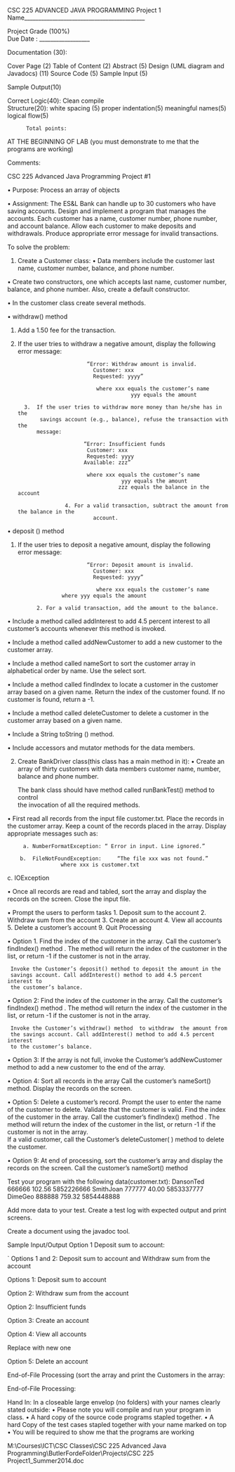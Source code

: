 CSC 225 ADVANCED JAVA PROGRAMMING   Project 1
Name___________________________________________

Project Grade (100%)		 
 Due Date :  __________________ 

Documentation (30):

Cover Page (2)
Table of Content (2)
Abstract (5) 
Design (UML diagram and Javadocs) (11)
Source Code  (5)
Sample Input  (5)

	
Sample Output(10)
	
Correct Logic(40):
Clean compile	
Structure(20):
 white spacing (5)
 proper indentation(5)
 meaningful names(5)
 logical flow(5)


	
          Total points:	


 
AT THE BEGINNING OF LAB  (you must demonstrate to me  that the programs are working)




Comments:







 

CSC 225 Advanced Java Programming 
Project #1

•	Purpose: Process an array of objects


•	Assignment:
The ES&L Bank can handle up to 30 customers who have saving accounts.
Design and implement a program that manages the accounts.
Each customer has a name, customer number, phone number, and account balance.
Allow each customer to make deposits and withdrawals. Produce appropriate error message for invalid transactions. 

To solve the problem:
1.	Create a Customer class: 
•	Data members include the customer last name, customer number, balance, and phone number.  

•	Create two constructors, one which accepts last name, customer number, balance, and phone number. Also, create a default constructor.

•	 In the customer class create several methods. 

•	withdraw() method

1. Add a 1.50 fee for the transaction.

2. If the user tries to withdraw a negative amount, display the following   
    error message:

                             “Error: Withdraw amount is invalid.
                               Customer: xxx     
                               Requested: yyyy”
                           
                                where xxx equals the customer’s name
                                           yyy equals the amount
                                      
         3.  If the user tries to withdraw more money than he/she has in the 
              savings account (e.g., balance), refuse the transaction with the 
             message:

                            “Error: Insufficient funds
                             Customer: xxx 
                             Requested: yyyy
                            Available: zzz”

                             where xxx equals the customer’s name
                                        yyy equals the amount
                                       zzz equals the balance in the account

                      4. For a valid transaction, subtract the amount from the balance in the 
                               account.

•	deposit () method
 
1. If the user tries to deposit a negative amount, display the following   
    error message:

                             “Error: Deposit amount is invalid.
                               Customer: xxx     
                               Requested: yyyy”
                           
                                where xxx equals the customer’s name
                     where yyy equals the amount

             2. For a valid transaction, add the amount to the balance.  

 
•	Include a method called addInterest to add 4.5 percent interest 
     to all customer’s accounts whenever this method is invoked.

•	Include a method called addNewCustomer to add a new customer to the customer array. 

•	Include a method called nameSort to sort the customer array in alphabetical order by name. Use the select sort.

•	Include a method called findIndex to locate a customer in the customer array based on a given name. Return the index of the customer found.
If no customer is found, return a -1.
 
•	Include a method called deleteCustomer to delete a customer in the customer array based on a given name.  

•	Include a String toString () method.

•	Include accessors and mutator methods for the data members.
 

2.	Create BankDriver class(this class has a main method in it):
•	 Create an array of thirty customers with data members customer name, number, balance and phone number.  

     The bank class should have method called runBankTest() method to control  
     the invocation of all the required methods.

•	First read all records from the input file customer.txt. Place the records in the customer array. Keep a count of the records placed in the array. Display appropriate messages such as: 

         a. NumberFormatException: “ Error in input. Line ignored.”

        b.  FileNotFoundException:     “The file xxx was not found.”
                     where xxx is customer.txt
c.	IOException 

•	Once all records are read and tabled, sort the array and display the records on the screen. Close the input file.

•	Prompt the users to perform tasks
           1. Deposit sum to the account
           2. Withdraw sum from the account
           3. Create an account
           4. View all accounts
           5. Delete a customer’s account
           9. Quit Processing


•	Option 1. Find the index of the customer in the array. Call the  customer’s  findIndex()  method . The method will return the index of the customer in the list, or return -1 if the customer is not in the array.  

     Invoke the Customer’s deposit() method to deposit the amount in the 
     savings account. Call addInterest() method to add 4.5 percent interest to 
     the customer’s balance.

•	Option 2: Find the index of the customer in the array. Call the customer’s  findIndex()  method . The method will return the index of the customer in the list, or return -1 if the customer is not in the array.

     Invoke the Customer’s withdraw() method  to withdraw  the amount from
     the savings account. Call addInterest() method to add 4.5 percent interest 
     to the customer’s balance.

•	Option 3: If the array is not full, invoke the Customer’s addNewCustomer method to add a new customer to the end of the array. 

•	Option 4: Sort all records in the array Call the customer’s nameSort() method.  Display the records on the screen. 

•	Option 5: Delete a customer’s record. Prompt the user to enter the name of the customer to delete. Validate that the customer is valid. Find the index of the customer in the array. Call the customer’s  findIndex()  method . The method will return the index of the customer in the list, or return -1 if the customer is not in the array.   
                  If  a valid customer, call the Customer’s deleteCustomer( ) method to 
                  delete the customer.

•	Option 9: At end of processing, sort the customer’s array and display the records on the screen. Call the customer’s nameSort() method     

Test your program with the following data(customer.txt):
DansonTed  666666 102.56 5852226666
SmithJoan    777777   40.00 5853337777
DimeGeo  888888     759.32 5854448888
 
Add more data to your test. Create a test log with expected output and print screens.

Create a document using the javadoc tool.


Sample Input/Output
Option 1 Deposit sum to account:

 


 

 


 
` 
Options 1 and 2:  Deposit sum to account and Withdraw sum from the account

Options 1: Deposit sum to account


 

 

 

 

 

Option 2: Withdraw sum from the account
 

 

 

 

 
Option 2: Insufficient funds

 

 

 

 

 
Option 3: Create an account

 

 

 

 


 



Option 4: View all accounts

 


Replace with new one

 













 
Option 5: Delete an account

 

 

 


 



 


End-of-File Processing (sort the array and print the Customers in the array:
  
End-of-File Processing:


Hand In:
In a closeable large envelop (no folders) with your names clearly stated outside:
•	Please note you will compile and run your program in class.
•	A hard copy of the source code programs stapled together. 
•	A hard Copy of the test cases stapled together with your name marked on top 
•	You will be required to show me that the programs are working





M:\Courses\ICT\CSC Classes\CSC 225 Advanced Java Programming\ButlerFordeFolder\Projects\CSC 225 Project1_Summer2014.doc
